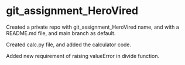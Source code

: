 # git_assignment_HeroVired

Created a private repo with git_assignment_HeroVired name, and with a README.md file, and main branch as default.

Created calc.py file, and added the calculator code.

Added new requirement of raising valueError in divide function.
